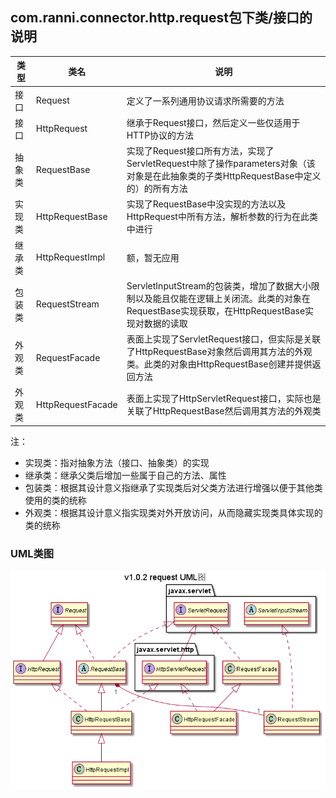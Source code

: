 ## com.ranni.connector.http.request包下类/接口的说明

|类型|类名|说明|
|---|---|---|
|接口|Request|定义了一系列通用协议请求所需要的方法|
|接口|HttpRequest|继承于Request接口，然后定义一些仅适用于HTTP协议的方法|
|抽象类|RequestBase|实现了Request接口所有方法，实现了ServletRequest中除了操作parameters对象（该对象是在此抽象类的子类HttpRequestBase中定义的）的所有方法|
|实现类|HttpRequestBase|实现了RequestBase中没实现的方法以及HttpRequest中所有方法，解析参数的行为在此类中进行|
|继承类|HttpRequestImpl|额，暂无应用|
|包装类|RequestStream|ServletInputStream的包装类，增加了数据大小限制以及能且仅能在逻辑上关闭流。此类的对象在RequestBase实现获取，在HttpRequestBase实现对数据的读取|
|外观类|RequestFacade|表面上实现了ServletRequest接口，但实际是关联了HttpRequestBase对象然后调用其方法的外观类。此类的对象由HttpRequestBase创建并提供返回方法|
|外观类|HttpRequestFacade|表面上实现了HttpServletRequest接口，实际也是关联了HttpRequestBase然后调用其方法的外观类|

注：  
- 实现类：指对抽象方法（接口、抽象类）的实现
- 继承类：继承父类后增加一些属于自己的方法、属性
- 包装类：根据其设计意义指继承了实现类后对父类方法进行增强以便于其他类使用的类的统称
- 外观类：根据其设计意义指实现类对外开放访问，从而隐藏实现类具体实现的类的统称
  
  
### UML类图
![img](../../../../../../../../uml/v1.0.2/request.png)
